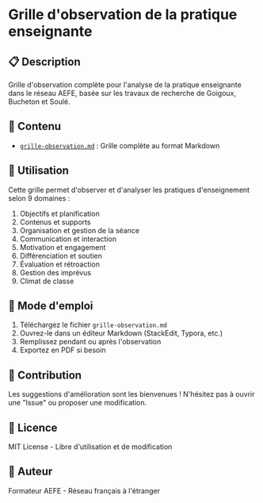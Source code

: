 # Grille d'observation de la pratique enseignante

## 📋 Description

Grille d'observation complète pour l'analyse de la pratique enseignante dans le réseau AEFE, basée sur les travaux de recherche de Goigoux, Bucheton et Soulé.

## 📁 Contenu

- [`grille-observation.md`](grille-observation.md) : Grille complète au format Markdown

## 🎯 Utilisation

Cette grille permet d'observer et d'analyser les pratiques d'enseignement selon 9 domaines :

1. Objectifs et planification
2. Contenus et supports
3. Organisation et gestion de la séance
4. Communication et interaction
5. Motivation et engagement
6. Différenciation et soutien
7. Évaluation et rétroaction
8. Gestion des imprévus
9. Climat de classe

## 📖 Mode d'emploi

1. Téléchargez le fichier `grille-observation.md`
2. Ouvrez-le dans un éditeur Markdown (StackEdit, Typora, etc.)
3. Remplissez pendant ou après l'observation
4. Exportez en PDF si besoin

## 🤝 Contribution

Les suggestions d'amélioration sont les bienvenues ! N'hésitez pas à ouvrir une "Issue" ou proposer une modification.

## 📜 Licence

MIT License - Libre d'utilisation et de modification

## 👤 Auteur

Formateur AEFE - Réseau français à l'étranger
